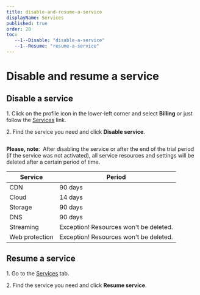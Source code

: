 ```yaml
---
title: disable-and-resume-a-service
displayName: Services
published: true
order: 20
toc:
   --1--Disable: "disable-a-service"
   --1--Resume: "resume-a-service"
---
```


# Disable and resume a service
  
## Disable a service

1\.  Click on the profile icon in the lower-left corner and select **Billing** or just follow the <a href="https://accounts.gcore.com/billing/services" target="_blank">Services</a> link.

2\.  Find the service you need and click **Disable service**.

<img src="https://assets.gcore.pro/docs/account-settings/billing/services/disable-10.png" alt="">

**Please, note**:  After disabling the service or after the end of the trial period (if the service was not activated), all service resources and settings will be deleted after a certain period of time.

|   Service        |   Period                                 |
|----------------------|----------------------------------------------|
|   CDN            |   90 days                                |
|   Cloud          |   14 days                                |
|   Storage        |   90 days                                |
|   DNS            |   90 days                                |
|   Streaming      |   Exception! Resources won't be deleted. |
|   Web protection |   Exception! Resources won't be deleted. |


## Resume a service

1\.  Go to the <a href="https://accounts.gcore.com/billing/services" target="_blank">Services</a> tab.

2\.  Find the service you need and click **Resume service**.

<img src="https://assets.gcore.pro/docs/account-settings/billing/services/resume-20.png" alt="">
